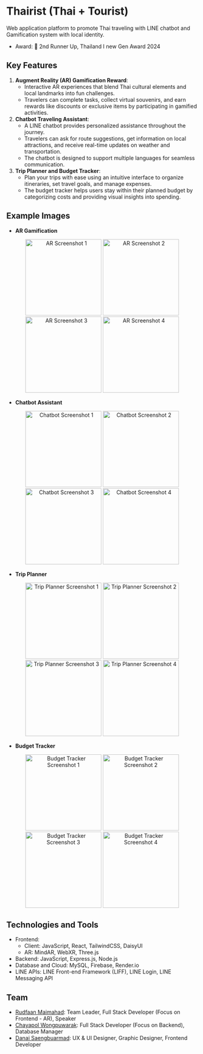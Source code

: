 # Thairist (Thai + Tourist)
Web application platform to promote Thai traveling with LINE chatbot and Gamification system with local identity.
- Award: 🥉 2nd Runner Up, Thailand I new Gen Award 2024
## Key Features
1. **Augment Reality (AR) Gamification Reward**:
    - Interactive AR experiences that blend Thai cultural elements and local landmarks into fun challenges.
    - Travelers can complete tasks, collect virtual souvenirs, and earn rewards like discounts or exclusive items by participating in gamified activities.
2. **Chatbot Traveling Assistant**:
    - A LINE chatbot provides personalized assistance throughout the journey.
    - Travelers can ask for route suggestions, get information on local attractions, and receive real-time updates on weather and transportation.
    - The chatbot is designed to support multiple languages for seamless communication.
3. **Trip Planner and Budget Tracker**:
    - Plan your trips with ease using an intuitive interface to organize itineraries, set travel goals, and manage expenses.
    - The budget tracker helps users stay within their planned budget by categorizing costs and providing visual insights into spending.
## Example Images
- **AR Gamification**
<div align="center">
    <img src="https://github.com/user-attachments/assets/7b4e5b71-82ac-4418-a65a-594ea751031f" alt="AR Screenshot 1" width="200">
    <img src="https://github.com/user-attachments/assets/b4cccd16-186f-45d0-a7a2-248511596b6f" alt="AR Screenshot 2" width="200">
    <img src="https://github.com/user-attachments/assets/80cde3d2-452b-4472-b50d-6357d0f8bb34" alt="AR Screenshot 3" width="200">
    <img src="https://github.com/user-attachments/assets/599703ec-5f0f-4c4f-888e-ded5643251c4" alt="AR Screenshot 4" width="200">
</div>

- **Chatbot Assistant**
<div align="center">
    <img src="https://github.com/user-attachments/assets/f0f65b53-4bbb-4159-bccb-9d6e1f28d734" alt="Chatbot Screenshot 1" width="200">
    <img src="https://github.com/user-attachments/assets/4511893a-fe67-4ec5-a085-9706a62db7d0" alt="Chatbot Screenshot 2" width="200">
    <img src="https://github.com/user-attachments/assets/c4c85a6c-11b8-4948-80d1-6ba7ce3e37d2" alt="Chatbot Screenshot 3" width="200">
    <img src="https://github.com/user-attachments/assets/a5240bbe-f2aa-490c-a4cd-65192b70d62f" alt="Chatbot Screenshot 4" width="200">
</div>

- **Trip Planner**
<div align="center">
    <img src="https://github.com/user-attachments/assets/db4a74bf-e9ff-4400-847f-782e4b6df224" alt="Trip Planner Screenshot 1" width="200">
    <img src="https://github.com/user-attachments/assets/15a4c934-6c9d-4576-b6eb-101c299b1be5" alt="Trip Planner Screenshot 2" width="200">
    <img src="https://github.com/user-attachments/assets/69d228e1-3e75-4cdd-93d9-a55948b2b930" alt="Trip Planner Screenshot 3" width="200">
    <img src="https://github.com/user-attachments/assets/e849198c-e8aa-4828-bfd8-ab14ef4bc879" alt="Trip Planner Screenshot 4" width="200">

</div>

- **Budget Tracker**
<div align="center">
    <img src="https://github.com/user-attachments/assets/e292fb55-cb96-4f4f-aabe-bef5c921cebc" alt="Budget Tracker Screenshot 1" width="200">
    <img src="https://github.com/user-attachments/assets/a88af549-ee33-45e9-a19d-31bb24536792" alt="Budget Tracker Screenshot 2" width="200">
    <img src="https://github.com/user-attachments/assets/9fb96559-f9e6-4af3-937d-40101881cacb" alt="Budget Tracker Screenshot 3" width="200">
    <img src="https://github.com/user-attachments/assets/ad7e51a8-4f5a-4096-a750-dec49cd4494c" alt="Budget Tracker Screenshot 4" width="200">
</div>

## Technologies and Tools
- Frontend:
  - Client: JavaScript, React, TailwindCSS, DaisyUI
  - AR: MindAR, WebXR, Three.js 
- Backend: JavaScript, Express.js, Node.js
- Database and Cloud: MySQL, Firebase, Render.io
- LINE APIs: LINE Front-end Framework (LIFF), LINE Login, LINE Messaging API

## Team
- [Rudfaan Maimahad](https://github.com/ffaann02): Team Leader, Full Stack Developer (Focus on Frontend - AR), Speaker
- [Chayapol Wongpuwarak](https://github.com/kongkcypw): Full Stack Developer (Focus on Backend), Database Manager
- [Danai Saengbuarmad](https://github.com/DanaiLT): UX & UI Designer, Graphic Designer, Frontend Developer
